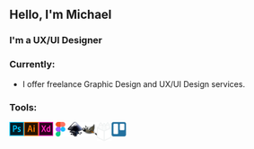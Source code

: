 ## Hello, I'm Michael

### I'm a UX/UI Designer 
### Currently:
- I offer freelance Graphic Design and UX/UI Design services.

### Tools:

<img align="left" alt="Adobe Photoshop" width="26px" src="https://github.com/starcorelabs/starcorelabs.github.io/blob/master/assets/img/icons/photoshop.svg" />
<img align="left" alt="Adobe Illustrator" width="26px" src="https://github.com/starcorelabs/starcorelabs.github.io/blob/master/assets/img/icons/illustrator.svg" />
<img align="left" alt="Adobe XD" width="26px" src="https://github.com/starcorelabs/starcorelabs.github.io/blob/master/assets/img/icons/xd.svg" />
<img align="left" alt="Figma" width="26px" src="https://github.com/starcorelabs/starcorelabs.github.io/blob/master/assets/img/icons/figma.svg" />
<img align="left" alt="Inkscape" width="26px" src="https://github.com/starcorelabs/starcorelabs.github.io/blob/master/assets/img/icons/inkscape.svg" />
<img align="left" alt="Gimp" width="26px" src="https://github.com/starcorelabs/starcorelabs.github.io/blob/master/assets/img/icons/gimp.svg" />
<img align="left" alt="PenPot" width="26px" src="https://github.com/starcorelabs/starcorelabs/blob/master/penpot-light.png" />
<img align="left" alt="Trello" width="26px" src="https://github.com/starcorelabs/starcorelabs.github.io/blob/master/assets/img/icons/trello.svg" />

<br />

